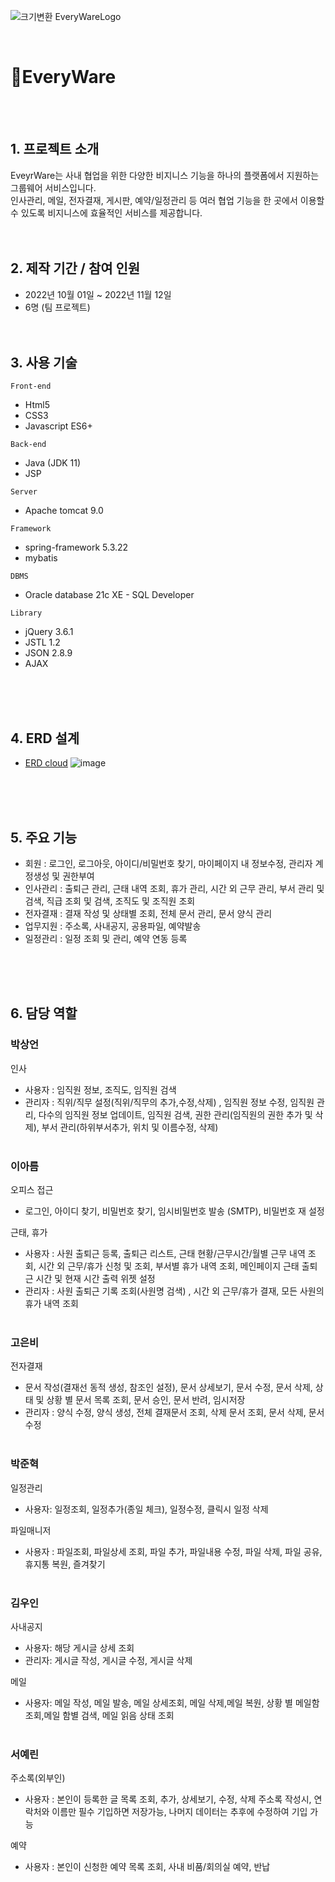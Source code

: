 ![크기변환 EveryWareLogo](https://user-images.githubusercontent.com/98254235/200834309-07d249d2-9f61-41be-9fa8-64a276023850.png)


<br>

# :pushpin:EveryWare 
<br><br>
##   1. 프로젝트 소개
EveyrWare는 사내 협업을 위한 다양한 비지니스 기능을 하나의 플랫폼에서 지원하는 그룹웨어 서비스입니다.<br>
인사관리, 메일, 전자결재, 게시판, 예약/일정관리 등 여러 협업 기능을 한 곳에서 이용할 수 있도록 비지니스에 효율적인 서비스를 제공합니다.
<br><br><br>

##   2. 제작 기간 / 참여 인원
- 2022년 10월 01일 ~ 2022년 11월 12일
- 6명 (팀 프로젝트) 
<br><br><br>

##   3. 사용 기술
`Front-end`
- Html5
- CSS3
- Javascript ES6+

`Back-end`
- Java (JDK 11)
- JSP

`Server`
- Apache tomcat 9.0

`Framework`
- spring-framework 5.3.22
- mybatis

`DBMS`
- Oracle database 21c XE - SQL Developer

`Library`
- jQuery 3.6.1
- JSTL 1.2
- JSON 2.8.9
- AJAX 





<br><br><br>

##   4. ERD 설계
- [ERD cloud](https://www.erdcloud.com/d/CGAyqRh7MCuRsS7Yg)
![image](https://user-images.githubusercontent.com/98254235/202898713-9df39c90-d225-45ea-8c50-a08983b8e9c5.png)


<br><br><br>

##   5. 주요 기능
- 회원 : 로그인, 로그아웃, 아이디/비밀번호 찾기, 마이페이지 내 정보수정, 관리자 계정생성 및 권한부여
- 인사관리 : 출퇴근 관리, 근태 내역 조회, 휴가 관리, 시간 외 근무 관리, 부서 관리 및 검색, 직급 조회 및 검색, 조직도 및 조직원 조회
- 전자결재 : 결재 작성 및 상태별 조회, 전체 문서 관리, 문서 양식 관리
- 업무지원 : 주소록, 사내공지, 공용파일, 예약발송
- 일정관리 : 일정 조회 및 관리, 예약 연동 등록

<br><br><br>

##    6. 담당 역할
### 박상언
인사
- 사용자 : 임직원 정보, 조직도, 임직원 검색
- 관리자 : 직위/직무 설정(직위/직무의 추가,수정,삭제) , 임직원 정보 수정, 임직원 관리, 다수의 임직원 정보 업데이트, 임직원 검색, 권한 관리(임직원의 권한 추가 및 삭제), 부서 관리(하위부서추가, 위치 및 이름수정, 삭제)
<br><br>
### 이아름
오피스 접근
- 로그인, 아이디 찾기, 비밀번호 찾기, 임시비밀번호 발송 (SMTP), 비밀번호 재 설정

근태, 휴가
- 사용자 : 사원 출퇴근 등록, 출퇴근 리스트, 근태 현황/근무시간/월별 근무 내역 조회, 시간 외 근무/휴가 신청 및 조회, 부서별 휴가 내역 조회, 메인페이지 근태 출퇴근 시간 및 현재 시간 출력 위젯 설정
- 관리자 : 사원 출퇴근 기록 조회(사원명 검색) , 시간 외 근무/휴가 결재, 모든 사원의 휴가 내역 조회
<br><br>
### 고은비
전자결재

- 문서 작성(결재선 동적 생성, 참조인 설정), 문서 상세보기, 문서 수정, 문서 삭제,  상태 및 상황 별 문서 목록 조회, 문서 승인, 문서 반려, 임시저장
- 관리자 : 양식 수정, 양식 생성, 전체 결재문서 조회, 삭제 문서 조회, 문서 삭제, 문서 수정
<br><br>
### 박준혁
일정관리
- 사용자: 일정조회, 일정추가(종일 체크), 일정수정, 클릭시 일정 삭제

파일매니저
- 사용자 : 파일조회, 파일상세 조회, 파일 추가, 파일내용 수정, 파일 삭제, 파일 공유, 휴지통 복원, 즐겨찾기
<br><br>
### 김우인
사내공지
- 사용자: 해당 게시글 상세 조회
- 관리자: 게시글 작성, 게시글 수정, 게시글 삭제

메일
- 사용자: 메일 작성, 메일 발송, 메일 상세조회, 메일 삭제,메일 복원, 상황 별 메일함 조회,메일 함별 검색, 메일 읽음 상태 조회
<br><br>
### 서예린
주소록(외부인)
- 사용자 : 본인이 등록한 글 목록 조회, 추가, 상세보기, 수정, 삭제
주소록 작성시, 연락처와 이름만 필수 기입하면 저장가능, 나머지 데이터는 추후에 수정하여 기입 가능 

예약
- 사용자 : 본인이 신청한 예약 목록 조회,
사내 비품/회의실 예약, 반납
<br><br>




